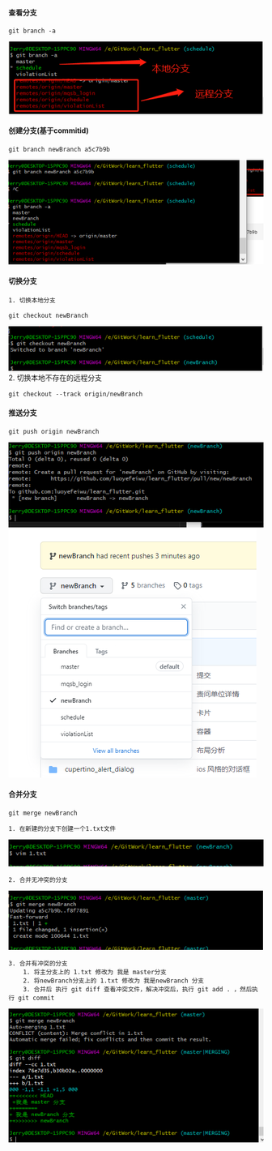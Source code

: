 #### 查看分支
```
git branch -a 
```
![查看分支](/images/查看分支.png)

#### 创建分支(基于commitid)
```
git branch newBranch a5c7b9b
```
![创建分支](/images/创建分支.png)

#### 切换分支
    1. 切换本地分支
```
git checkout newBranch
```
![切换分支](/images/切换分支.png)
    2. 切换本地不存在的远程分支
```
git checkout --track origin/newBranch
```
#### 推送分支
```
git push origin newBranch
```
![推送分支](/images/推送分支.png)
![github分支](/images/github分支.png)

#### 合并分支
```
git merge newBranch
```

    1. 在新建的分支下创建一个1.txt文件

![github分支](/images/新建文件.png)

    2. 合并无冲突的分支

![github分支](/images/合并分支.png)

    3. 合并有冲突的分支
        1. 将主分支上的 1.txt 修改为 我是 master分支
        2. 将newBranch分支上的 1.txt 修改为 我是newBranch 分支
        3. 合并后 执行 git diff 查看冲突文件，解决冲突后，执行 git add . ，然后执行 git commit 
![github分支](/images/合并有冲突分支.png)




